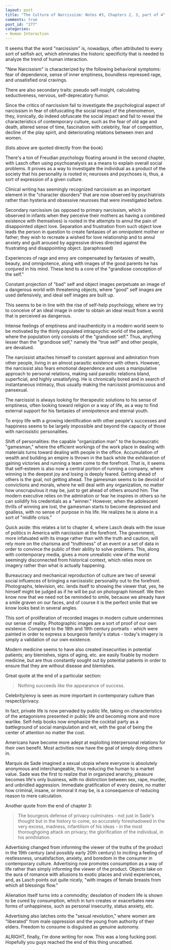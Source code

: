 ```yaml
--- 
layout: post
title: "The Culture of Narcissism: Notes #3, Chapters 2, 3, part of 4"
comments: true
post_id: "277"
categories:
- Human Interaction
---
```

It seems that the word "narcissism" is, nowadays, often attributed to every sort of selfish act, which eliminates the historic specificity that is needed to analyze the trend of human interaction.

"New Narcissism" is characterized by the following behavioral symptoms: fear of dependence, sense of inner emptiness, boundless repressed rage, and unsatisfied oral cravings.

There are also secondary traits: pseudo self-insight, calculating seductiveness, nervous, self-deprecatory humor.

Since the critics of narcissism fail to investigate the psychological aspect of narcissism in fear of obfuscating the social impact of the phenomenon, they, ironically, do indeed obfuscate the social impact and fail to reveal the characteristics of contemporary culture, such as the fear of old age and death, altered sense of time, fascination with celebrity, fear of competition, decline of the play spirit, and deteriorating relations between men and women.

(lists above are quoted directly from the book)

There's a ton of Freudian psychology floating around in the second chapter, with Lasch often using psychoanalysis as a means to explain overall social problems.  It proves as a way to investigate the individual as a product of the society that his personality is rooted in; neuroses and psychoses is, thus, a sort of expression of a given culture.

Clinical writing has seemingly recognized narcissism as an important element in the "character disorders" that are now observed by psychiatrists rather than hysteria and obsessive neuroses that were investigated before.

Secondary narcissism (as opposed to primary narcissism, which is observed in infants when they perceive their mothers as having a combined existence with themselves) is rooted in the attempts to annul the pain of disappointed object love.  Separation and frustration from such object love leads the person in question to create fantasies of an omnipotent mother or father; they wish to recreate a wished for love relationship and to annul anxiety and guilt aroused by aggressive drives directed against the frustrating and disappointing object. (paraphrased)

Experiences of rage and envy are compensated by fantasies of wealth, beauty, and omnipotence, along with images of the good parents he has conjured in his mind.  These lend to a core of the "grandiose conception of the self."

Constant projection of "bad" self and object images perpetuate an image of a dangerous world with threatening objects, where "good" self images are used defensively, and ideal self images are built up.

This seems to be in line with the rise of self-help psychology, where we try to conceive of an ideal image in order to obtain an ideal result from a world that is perceived as dangerous.

Intense feelings of emptiness and inauthenticity in a modern world seem to be motivated by the thinly populated intrapsychic world of the patient, where the population only consists of the "grandiose self."  Thus, anything lesser than the "grandiose self," namely the "true self" and other people, are devalued.

The narcissist attaches himself to constant approval and admiration from other people, living in an almost parasitic existence with others.  However, the narcissist also fears emotional dependence and uses a manipulative approach to personal relations, making said parasitic relations bland, superficial, and highly unsatisfying.  He is chronically bored and in search of instantaneous intimacy, thus usually making the narcissist promiscuous and pansexual.

The narcissist is always looking for therapeutic solutions to his sense of emptiness, often looking toward religion or a way of life, as a way to find external support for his fantasies of omnipotence and eternal youth.

To enjoy life with a growing identification with other people's successes and happiness seems to be largely impossible and beyond the capacity of those with narcissistic personalities.

Shift of personalities: the capable "organization man" to the bureaucratic "gamesman," where the efficient workings of the work place in dealing with materials turns toward dealing with people in the office.  Accumulation of wealth and building an empire is thrown in the back while the exhilaration of gaining victories and running a team come to the forefront.  That is, it seems that self-esteem is also now a central portion of running a company, where winning is the deepest joy and losing is deeply feared.  Getting ahead of others is the goal, not getting ahead.  The gamesman seems to be devoid of convictions and morals, where he will deal with any organization, no matter how unscrupulous it may be, just to get ahead of others around him.  The modern executive relies on the admiration or fear he inspires in others so he can solidify his credentials as a "winner."  However, when the adolescent thrills of winning are lost, the gamesman starts to become depressed and goalless, with no sense of purpose in his life.  He realizes he is alone in a sort of "midlife crisis."

Quick aside: this relates a lot to chapter 4, where Lasch deals with the issue of politics in America with narcissism at the forefront.  The government, more infatuated with its image rather than with the truth and caution, will rely more on the charisma and "truthiness" of an event or a set of data in order to convince the public of their ability to solve problems.  This, along with contemporary media, gives a more unrealistic view of the world seemingly disconnected from historical context, which relies more on imagery rather than what is actually happening.

Bureaucracy and mechanical reproduction of culture are two of several social influences of bringing a narcissistic personality out to the forefront.  Photographs, television, etc. lends itself to showing the viewer that, yes, he himself might be judged as if he will be put on photograph himself.  We then know now that we need not be reminded to smile, because we already have a smile graven on our faces, and of course it is the perfect smile that we know looks best in several angles.

This sort of proliferation of recorded images in modern culture undermines our sense of reality.  Photographic images are a sort of proof of our own existence.  Compared to the 18th and 19th century portraits - which were painted in order to express a bourgeois family's status - today's imagery is simply a validation of our own existence.

Modern medicine seems to have also created insecurities in potential patients; any blemishes, signs of aging, etc. are easily fixable by modern medicine, but are thus constantly sought out by potential patients in order to ensure that they are without disease and blemishes.

Great quote at the end of a particular section:

<blockquote>Nothing succeeds like the appearance of success.</blockquote>

Celebrity/envy is seen as more important in contemporary culture than respect/privacy.

In fact, private life is now pervaded by public life, taking on characteristics of the antagonisms presented in public life and becoming more and more warlike.  Self-help books now emphasize the cocktail party as a battleground of social manipulation and wit, with the goal of being the center of attention no matter the cost.

Americans have become more adept at exploiting interpersonal relations for their own benefit.  Most activities now have the goal of simply doing others in.

Marquis de Sade imagined a sexual utopia where everyone is absolutely anonymous and interchangeable, thus reducing the human to a market value.  Sade was the first to realize that in organized anarchy, pleasure becomes life's only business, with no distinction between sex, rape, murder, and unbridled aggression.  Immediate gratification of every desire, no matter how criminal, insane, or immoral it may be, is a consequence of reducing reason to mere calculation.

Another quote from the end of chapter 3:

<blockquote>The bourgeois defense of privacy culminates - not just in Sade's thought but in the history to come, so accurately foreshadowed in the very excess, madness, infantilism of his ideas - in the most thoroughgoing attack on privacy; the glorification of the individual, in his annihilation.</blockquote>

Advertising changed from informing the viewer of the truths of the product in the 19th century (and possibly early 20th century) to inciting a feeling of restlessness, unsatisfaction, anxiety, and boredom in the consumer in contemporary culture.  Advertising now promotes consumption as a way of life rather than simply informing the viewer of the product.  Objects take on the aura of romance with allusions to exotic places and vivid experiences, and, as Lasch points out quite nicely, "with images of female breasts from which all blessings flow."

Alienation itself turns into a commodity; desolation of modern life is shown to be cured by consumption, which in turn creates or exacerbates new forms of unhappiness, such as personal insecurity, status anxiety, etc.

Advertising also latches onto the "sexual revolution," where women are "liberated" from male oppression and the young from authority of their elders.  Freedom to consume is disguised as genuine autonomy.

ALRIGHT, finally, I'm done writing for now.  This was a long fucking post.  Hopefully you guys reached the end of this thing unscathed.
